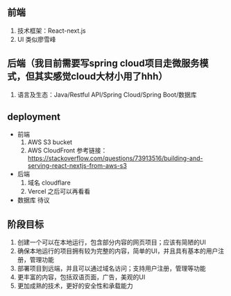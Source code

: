 ## 前端
1. 技术框架：React-next.js 
2. UI 类似廖雪峰

## 后端（我目前需要写spring cloud项目走微服务模式，但其实感觉cloud大材小用了hhh）
1. 语言及生态：Java/Restful API/Spring Cloud/Spring Boot/数据库

## deployment
- 前端
  1. AWS S3 bucket
  2. AWS CloudFront
  参考链接：https://stackoverflow.com/questions/73913516/building-and-serving-react-nextjs-from-aws-s3
- 后端
  1. 域名 cloudflare
  2. Vercel 之后可以再看看
- 数据库
  待议

## 阶段目标
1. 创建一个可以在本地运行，包含部分内容的网页项目；应该有简陋的UI
2. 确保本地运行的项目拥有较为完整的内容，简单的UI，并且具有基本的用户注册，管理功能
3. 部署项目到远端，并且可以通过域名访问；支持用户注册，管理等功能
4. 更丰富的内容，包括双语页面，广告，美观的UI
5. 更加成熟的技术，更好的安全性和承载能力